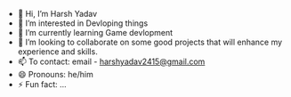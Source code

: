 - 👋 Hi, I’m Harsh Yadav
- 👀 I’m interested in Devloping things
- 🌱 I’m currently learning Game devlopment
- 💞️ I’m looking to collaborate on some good projects that will enhance my experience and skills. 
- 📫 To contact: email - harshyadav2415@gmail.com
- 😄 Pronouns: he/him
- ⚡ Fun fact: ...

<!---
harshydv24/harshydv24 is a ✨ special ✨ repository because its `README.md` (this file) appears on your GitHub profile.
You can click the Preview link to take a look at your changes.
--->
